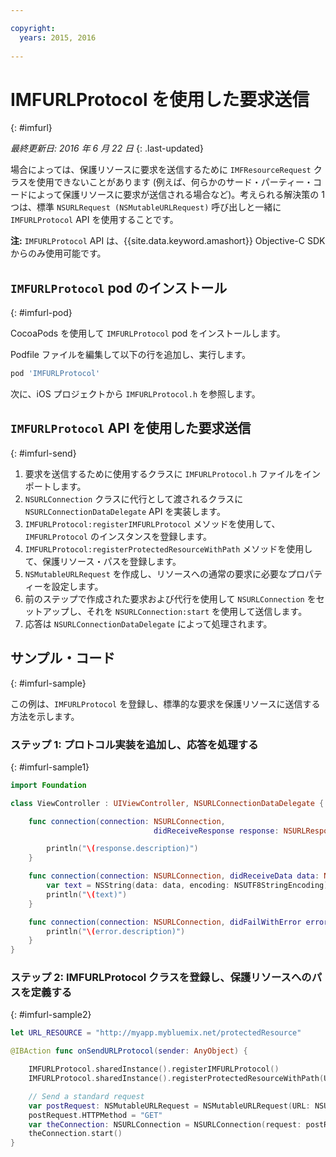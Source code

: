 ```yaml
---

copyright:
  years: 2015, 2016
  
---
```

# IMFURLProtocol を使用した要求送信
{: #imfurl}

*最終更新日: 2016 年 6 月 22 日*
{: .last-updated}

場合によっては、保護リソースに要求を送信するために `IMFResourceRequest` クラスを使用できないことがあります (例えば、何らかのサード・パーティー・コードによって保護リソースに要求が送信される場合など)。考えられる解決策の 1 つは、標準 `NSURLRequest (NSMutableURLRequest)` 呼び出しと一緒に `IMFURLProtocol` API を使用することです。

**注:** `IMFURLProtocol` API は、{{site.data.keyword.amashort}} Objective-C SDK からのみ使用可能です。

## `IMFURLProtocol` pod のインストール
{: #imfurl-pod}

CocoaPods を使用して `IMFURLProtocol` pod をインストールします。 

Podfile ファイルを編集して以下の行を追加し、実行します。
```Bash
pod 'IMFURLProtocol'
```

次に、iOS プロジェクトから `IMFURLProtocol.h` を参照します。

## `IMFURLProtocol` API を使用した要求送信
{: #imfurl-send}

1. 要求を送信するために使用するクラスに `IMFURLProtocol.h` ファイルをインポートします。
2. `NSURLConnection` クラスに代行として渡されるクラスに `NSURLConnectionDataDelegate` API を実装します。
3. `IMFURLProtocol:registerIMFURLProtocol` メソッドを使用して、`IMFURLProtocol` のインスタンスを登録します。
4. `IMFURLProtocol:registerProtectedResourceWithPath` メソッドを使用して、保護リソース・パスを登録します。
5. `NSMutableURLRequest` を作成し、リソースへの通常の要求に必要なプロパティーを設定します。
6. 前のステップで作成された要求および代行を使用して `NSURLConnection` をセットアップし、それを `NSURLConnection:start` を使用して送信します。
7. 応答は `NSURLConnectionDataDelegate` によって処理されます。

## サンプル・コード
{: #imfurl-sample}

この例は、`IMFURLProtocol` を登録し、標準的な要求を保護リソースに送信する方法を示します。

### ステップ 1: プロトコル実装を追加し、応答を処理する
{: #imfurl-sample1}
```Swift
import Foundation

class ViewController : UIViewController, NSURLConnectionDataDelegate {

	func connection(connection: NSURLConnection,
								didReceiveResponse response: NSURLResponse) {

		println("\(response.description)")
	}

	func connection(connection: NSURLConnection, didReceiveData data: NSData) {
		var text = NSString(data: data, encoding: NSUTF8StringEncoding)
		println("\(text)")
	}

	func connection(connection: NSURLConnection, didFailWithError error: NSError) {
		println("\(error.description)")
	}
}
```

### ステップ 2: IMFURLProtocol クラスを登録し、保護リソースへのパスを定義する
{: #imfurl-sample2}

```Swift
let URL_RESOURCE = "http://myapp.mybluemix.net/protectedResource"

@IBAction func onSendURLProtocol(sender: AnyObject) {

	IMFURLProtocol.sharedInstance().registerIMFURLProtocol()
	IMFURLProtocol.sharedInstance().registerProtectedResourceWithPath(URL_RESOURCE)

	// Send a standard request
	var postRequest: NSMutableURLRequest = NSMutableURLRequest(URL: NSURL(string: URL_RESOURCE)!)
	postRequest.HTTPMethod = "GET"
	var theConnection: NSURLConnection = NSURLConnection(request: postRequest, delegate: self)!
	theConnection.start()
}
```
